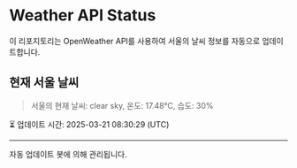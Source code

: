 
# Weather API Status

이 리포지토리는 OpenWeather API를 사용하여 서울의 날씨 정보를 자동으로 업데이트합니다.

## 현재 서울 날씨
> 서울의 현재 날씨: clear sky, 온도: 17.48°C, 습도: 30%

⏳ 업데이트 시간: 2025-03-21 08:30:29 (UTC)

---
자동 업데이트 봇에 의해 관리됩니다.
